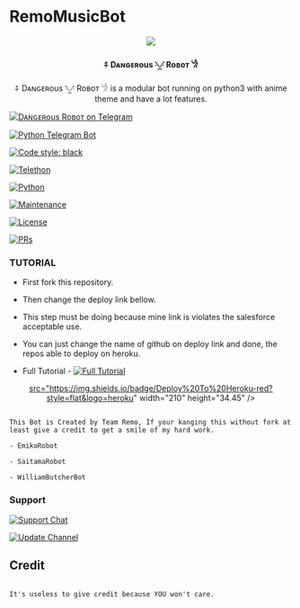 # RemoMusicBot
<p align="center">

  <img src="https://graph.org/file/c3c11ffa3a9594ab23b86.jpg">

</p>

<h4><p align="center"> ⍏ Dᴀɴԍᴇʀous ⳻᷼⳺ Roʙoт 𓁍 </p></h4>

<p align="center">⍏ Dᴀɴԍᴇʀous ⳻᷼⳺ Roʙoт 𓁍 is a modular bot running on python3 with anime theme and have a lot features.</p>

<p align="center">

<a href="https://t.me/Dangerous_Robot"> <img src="https://img.shields.io/badge/Dᴀɴԍᴇʀous-Roʙoт-blue?&logo=telegram" alt="Dᴀɴԍᴇʀous Roʙoт on Telegram" /> </a><br>

<a href="https://python-telegram-bot.org"> <img src="https://img.shields.io/badge/PTB-13.13-white?&style=flat-round&logo=github" alt="Python Telegram Bot" /> </a>

<a href="https://github.com/psf/black"><img alt="Code style: black" src="https://img.shields.io/badge/code%20style-black-000000.svg"></a><br>

<a href="https://docs.telethon.dev"> <img src="https://img.shields.io/badge/Telethon-1.24.0-red?&style=flat-round&logo=github" alt="Telethon" /> </a>

<a href="https://docs.python.org"> <img src="https://img.shields.io/badge/Python-3.10.5-purple?&style=flat-round&logo=python" alt="Python" /> </a><br>

<a href="https://GitHub.com/TeamRemo/Tst"> <img src="https://img.shields.io/badge/Maintained-Yash-yellow.svg" alt="Maintenance" /> </a><br>

<a href="https://github.com/kennedy-ex/EmikoRobot/blob/main/LICENSE"> <img src="https://img.shields.io/badge/License-GPLv3-blue.svg" alt="License" /> </a>

<a href="https://makeapullrequest.com"> <img src="https://img.shields.io/badge/PRs-Welcome-blue.svg?style=flat-round" alt="PRs" /> </a>

</p>

### TUTORIAL

- First fork this repository.

- Then change the deploy link bellow.

- This step must be doing because mine link is violates the salesforce acceptable use.

- You can just change the name of github on deploy link and done, the repos able to deploy on heroku.

- Full Tutorial - [![Full Tutorial](https://img.shields.io/badge/Watch%20Now-blue)](https://youtu.be/GMaYMYhf_Vk)

<p align="center"><a href="https://dashboard.heroku.com/new?template=https://github.com/TeamRemo/Tst"> <img 

src="https://img.shields.io/badge/Deploy%20To%20Heroku-red?style=flat&logo=heroku" width="210" height="34.45" /></a></p>

```

This Bot is Created by Team Remo, If your kanging this without fork at least give a credit to get a smile of my hard work. 

- EmikoRobot

- SaitamaRobot 

- WilliamButcherBot

```

### Support

<a href="https://t.me/Team_Remo"> <img src="https://img.shields.io/badge/Support-Chat-blue?&logo=telegram" alt="Support Chat" /> </a><br>

<a href="https://t.me/badboybiografia"> <img src="https://img.shields.io/badge/Update-Channel-blue?&logo=telegram" alt="Update Channel" /> </a><br>

</p>

## Credit 

```

It's useless to give credit because YOU won't care.

```


